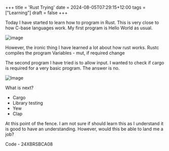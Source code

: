 +++
title = 'Rust Trying'
date = 2024-08-05T07:29:15+12:00
tags = ["Learning"]
draft = false
+++

Today I have started to learn how to program in Rust. This is very close to how C-base languages work. My first program is Hello World as usual.

![image](HelloWorld.png)

However, the ironic thing I have learned a lot about how rust works.
Rustc compiles the program
Variables - mut, if required change

The second program I have tried is to allow input. I wanted to check if cargo is required for a very basic program. The answer is no.

![Image](GuessingGame.png)

What is next?
- Cargo
- Library testing
- Yew
- Clap

At this point of the fence. I am not sure if should learn this as I understand it is good to have an understanding. However, would this be able to land me a job?

Code - 24XBRSBCA08